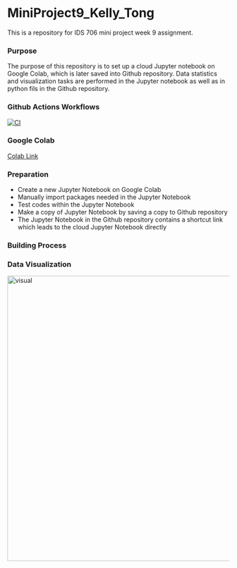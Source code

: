 # MiniProject9_Kelly_Tong
This is a repository for IDS 706 mini project week 9 assignment. 

### Purpose
The purpose of this repository is to set up a cloud Jupyter notebook on Google Colab, which is later saved into Github repository. 
Data statistics and visualization tasks are performed in the Jupyter notebook as well as in python fils in the Github repository. 

### Github Actions Workflows 
[![CI](https://github.com/nogibjj/MiniProject9_Kelly_Tong/actions/workflows/cicd.yml/badge.svg)](https://github.com/nogibjj/MiniProject9_Kelly_Tong/actions/workflows/cicd.yml)

### Google Colab
[Colab Link](https://colab.research.google.com/drive/1-TI-YP-ujJUFgtK2EprQK5oKQwW7qgJg?usp=sharing)

### Preparation
- Create a new Jupyter Notebook on Google Colab
- Manually import packages needed in the Jupyter Notebook
- Test codes within the Jupyter Notebook
- Make a copy of Jupyter Notebook by saving a copy to Github repository
- The Jupyter Notebook in the Github repository contains a shortcut link which leads to the cloud Jupyter Notebook directly

### Building Process



### Data Visualization
<img width="647" alt="visual" src="https://github.com/nogibjj/MiniProject9_Kelly_Tong/assets/142815940/19179ee2-aa5e-4947-a8eb-1affc025f51d">
